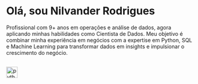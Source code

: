 # Olá, sou Nilvander Rodrigues 

Profissional com 9+ anos em operações e análise de dados, agora aplicando minhas habilidades como Cientista de Dados. Meu objetivo é combinar minha experiência em negócios com a expertise em Python, SQL e Machine Learning para transformar dados em insights e impulsionar o crescimento do negócio.

##

<img
  align="left"
  alt="python"
  title="python"
  width="30px"
  style="padding-right: 10px;"
  src="https://cdn.jsdelivr.net/gh/devicons/devicon@latest/icons/python/python-original.svg"
/>
